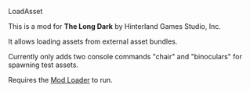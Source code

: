 LoadAsset


This is a mod for **The Long Dark** by Hinterland Games Studio, Inc.


It allows loading assets from external asset bundles.


Currently only adds two console commands "chair" and "binoculars" for spawning test assets.


Requires the [Mod Loader](https://github.com/zeobviouslyfakeacc/ModLoaderInstaller) to run.
